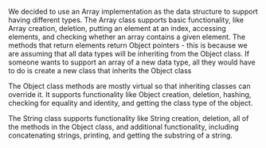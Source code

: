 We decided to use an Array implementation as the data structure to support having different types.
The Array class supports basic functionality, like Array creation, deletion, putting an element at an index, accessing elements, and checking whether an array contains a given element. The methods that return elements return Object pointers - this is because we are assuming that all data types will be inheriting from the Object class. If someone wants to support an array of a new data type, all they would have to do is create a new class that inherits the Object class

The Object class methods are mostly virtual so that inheriting classes can override it. It supports functionality like Object creation, deletion, hashing, checking for equality and identity, and getting the class type of the object.

The String class supports functionality like String creation, deletion, all of the methods in the Object class, and additional functionality, including concatenating strings, printing, and getting the substring of a string.